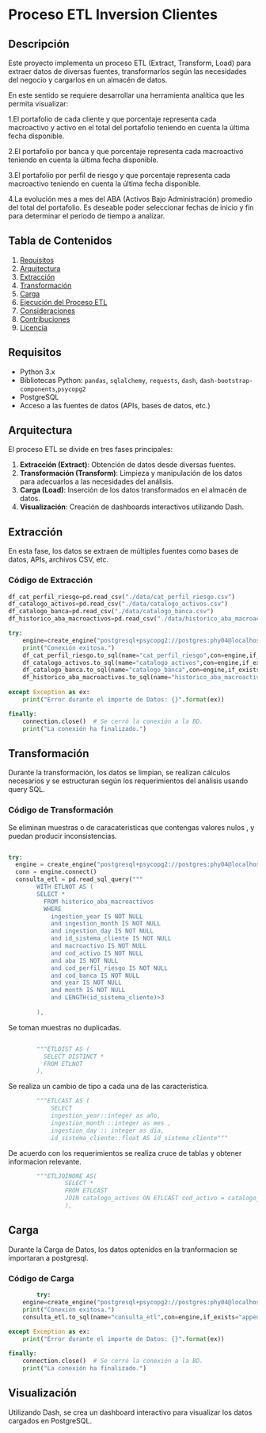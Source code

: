 # Proceso ETL Inversion Clientes

## Descripción

Este proyecto implementa un proceso ETL (Extract, Transform, Load) para extraer datos de diversas fuentes, transformarlos según las necesidades del negocio y cargarlos en un almacén de datos.

En este sentido se requiere desarrollar una herramienta analítica que les permita visualizar:

1.El portafolio de cada cliente y que porcentaje representa cada macroactivo y activo en el total del portafolio teniendo en cuenta la última fecha disponible.

2.El portafolio por banca y que porcentaje representa cada macroactivo teniendo en cuenta la última fecha disponible.

3.El portafolio por perfil de riesgo y que porcentaje representa cada macroactivo teniendo en cuenta la última fecha disponible.

4.La evolución mes a mes del ABA (Activos Bajo Administración) promedio del total del portafolio. Es deseable poder seleccionar fechas de inicio y fin para determinar el periodo de tiempo a analizar. 


## Tabla de Contenidos

1. [Requisitos](#requisitos)
2. [Arquitectura](#arquitectura)
3. [Extracción](#extracción)
4. [Transformación](#transformación)
5. [Carga](#carga)
6. [Ejecución del Proceso ETL](#ejecución-del-proceso-etl)
7. [Consideraciones](#consideraciones)
8. [Contribuciones](#contribuciones)
9. [Licencia](#licencia)

## Requisitos

- Python 3.x
- Bibliotecas Python: `pandas`, `sqlalchemy`, `requests`, `dash`, `dash-bootstrap-components`,`psycopg2`
- PostgreSQL
- Acceso a las fuentes de datos (APIs, bases de datos, etc.)

## Arquitectura

El proceso ETL se divide en tres fases principales:

1. **Extracción (Extract)**: Obtención de datos desde diversas fuentes.
2. **Transformación (Transform)**: Limpieza y manipulación de los datos para adecuarlos a las necesidades del análisis.
3. **Carga (Load)**: Inserción de los datos transformados en el almacén de datos.
4. **Visualización**: Creación de dashboards interactivos utilizando Dash.

## Extracción

En esta fase, los datos se extraen de múltiples fuentes como bases de datos, APIs, archivos CSV, etc.

### Código de Extracción

```python
df_cat_perfil_riesgo=pd.read_csv("./data/cat_perfil_riesgo.csv")
df_catalogo_activos=pd.read_csv("./data/catalogo_activos.csv")
df_catalogo_banca=pd.read_csv("./data/catalogo_banca.csv")
df_historico_aba_macroactivos=pd.read_csv("./data/historico_aba_macroactivos.csv")

try:
    engine=create_engine("postgresql+psycopg2://postgres:phy04@localhost:5433/InversionClientes")
    print("Conexión exitosa.")
    df_cat_perfil_riesgo.to_sql(name="cat_perfil_riesgo",con=engine,if_exists="append",index=False)
    df_catalogo_activos.to_sql(name="catalogo_activos",con=engine,if_exists="append",index=False)
    df_catalogo_banca.to_sql(name="catalogo_banca",con=engine,if_exists="append",index=False)
    df_historico_aba_macroactivos.to_sql(name="historico_aba_macroactivos",con=engine,if_exists="replace",index=False)
    
except Exception as ex:
    print("Error durante el importe de Datos: {}".format(ex))

finally:
    connection.close()  # Se cerró la conexión a la BD.
    print("La conexión ha finalizado.")
```

## Transformación
Durante la transformación, los datos se limpian, se realizan cálculos necesarios y se estructuran según los requerimientos del análisis usando query SQL.

### Código de Transformación

Se eliminan muestras o de caracateristicas que contengas valores nulos , y puedan producir inconsistencias.

```python

try:
  engine = create_engine("postgresql+psycopg2://postgres:phy04@localhost:5433/InversionClientes")
  conn = engine.connect()
  consulta_etl = pd.read_sql_query("""
        WITH ETLNOT AS (
        SELECT *
          FROM historico_aba_macroactivos                            
          WHERE 
            ingestion_year IS NOT NULL
            and ingestion_month IS NOT NULL
            and ingestion_day IS NOT NULL
            and id_sistema_cliente IS NOT NULL
            and macroactivo IS NOT NULL
            and cod_activo IS NOT NULL
            and aba IS NOT NULL
            and cod_perfil_riesgo IS NOT NULL
            and cod_banca IS NOT NULL
            and year IS NOT NULL
            and month IS NOT NULL
            and LENGTH(id_sistema_cliente)>3
                                        
        ),
```
Se toman muestras no duplicadas.

```python

        """ETLDIST AS (
          SELECT DISTINCT *
          FROM ETLNOT 
        ),
```
Se realiza un cambio de tipo a cada una de las caracteristica.

```python
        """ETLCAST AS (
            SELECT
            ingestion_year::integer as año,
            ingestion_month ::integer as mes ,
            ingestion_day :: integer as dia,
            id_sistema_cliente::float AS id_sistema_cliente"""
```
De acuerdo con los requerimientos se realiza cruce de 
tablas y obtener informacion relevante.

```python
        """ETLJOINONE AS(
                SELECT *
                FROM ETLCAST
                JOIN catalogo_activos ON ETLCAST cod_activo = catalogo_activos cod_activo   
                ),
```

## Carga
Durante la Carga de Datos, los datos optenidos en la 
tranformacion se importaran a postgresql.

### Código de Carga

```python
        try:
    engine=create_engine("postgresql+psycopg2://postgres:phy04@localhost:5433/InversionClientes")
    print("Conexión exitosa.")
    consulta_etl.to_sql(name="consulta_etl",con=engine,if_exists="append",index=False)
    
except Exception as ex:
    print("Error durante el importe de Datos: {}".format(ex))

finally:
    connection.close()  # Se cerró la conexión a la BD.
    print("La conexión ha finalizado.")
```

## Visualización
Utilizando Dash, se crea un dashboard interactivo para visualizar los datos cargados en PostgreSQL.




